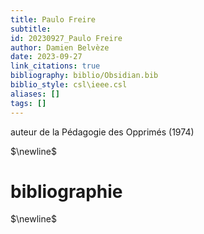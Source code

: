 ```yaml
---
title: Paulo Freire
subtitle:
id: 20230927_Paulo Freire
author: Damien Belvèze
date: 2023-09-27
link_citations: true
bibliography: biblio/Obsidian.bib
biblio_style: csl\ieee.csl
aliases: []
tags: []
---
```

auteur de la Pédagogie des Opprimés (1974)



$\newline$
# bibliographie
$\newline$






